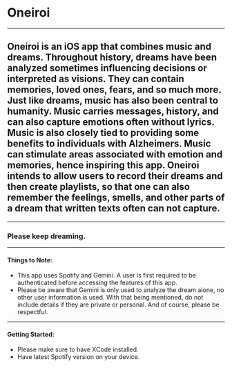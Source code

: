 # Oneiroi
---
## Oneiroi is an iOS app that combines music and dreams. Throughout history, dreams have been analyzed sometimes influencing decisions or interpreted as visions. They can contain memories, loved ones, fears, and so much more. Just like dreams, music has also been central to humanity. Music carries messages, history, and can also capture emotions often without lyrics. Music is also closely tied to providing some benefits to individuals with Alzheimers. Music can stimulate areas associated with emotion and memories, hence inspiring this app. Oneiroi intends to allow users to record their dreams and then create playlists, so that one can also remember the feelings, smells, and other parts of a dream that written texts often can not capture.
---
### Please keep dreaming.
---
#### Things to Note:
- This app uses Spotify and Gemini. A user is first required to be authenticated before accessing the features of this app.
-  Please be aware that Gemini is only used to analyze the dream alone, no other user information is used. With that being mentioned, do not include details if they are private or personal. And of course, please be respectful.
---
#### Getting Started:
- Please make sure to have XCode installed.
- Have latest Spotify version on your device.

